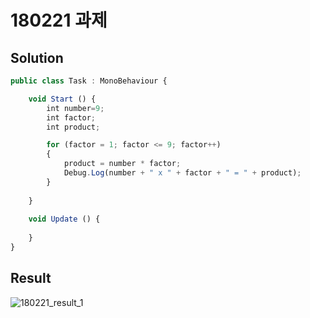 ﻿# 180221 과제

## Solution

```javascript
public class Task : MonoBehaviour {

	void Start () {
        int number=9;
        int factor;
        int product;

        for (factor = 1; factor <= 9; factor++)
        {
            product = number * factor;
            Debug.Log(number + " x " + factor + " = " + product);
        }
		
	}
	
	void Update () {
		
	}
}
```

## Result

![180221_result_1](https://user-images.githubusercontent.com/6358827/36479935-d19b108e-174d-11e8-8115-5e8557a5fa78.png)